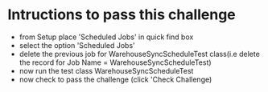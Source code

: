 # Intructions to pass this challenge
* from Setup place 'Scheduled Jobs' in quick find box
* select the option 'Scheduled Jobs'
* delete the previous job for WarehouseSyncScheduleTest class(i.e delete the record for Job Name = WarehouseSyncScheduleTest)
* now run the test class WarehouseSyncScheduleTest
* now check to pass the challenge (click 'Check Challenge)
